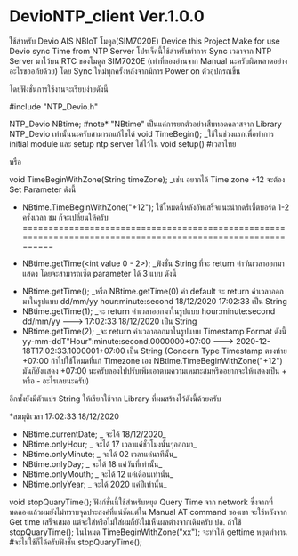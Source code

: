 # DevioNTP_client Ver.1.0.0
ใช้สำหรับ Devio AIS NBIoT โมดูล(SIM7020E) Device 
this Project Make for use Devio sync Time from NTP Server
โปรเจ็คนี้ใช้สำหรับทำการ Sync เวลาจาก NTP Server มาไว้บน RTC ของโมดูล SIM7020E (เท่าที่ลองอ่านจาก Manual นะครับผิดพลาดอย่างอะไรขออภัยด้วย) โดย Sync ใหม่ทุกครั้งหลังจากมีการ Power on ตัวอุปกรณ์ขึ้น

โดยฟังชั่นการใช้งานจะเรียบง่ายดังนี้

#include "NTP_Devio.h"

NTP_Devio NBtime;  #note* "NBtime" เป็นแค่การยกตัวอย่างสืบทอดคลาสจาก Library NTP_Devio เท่านั้นนะครับสามารถแก้ไขได้
void TimeBegin();   \_ใช้ในช่วงแรกเพื่อทำการ initial module และ setup ntp server ใส่ไว้ใน void setup() #เวลาไทย

หรือ

void TimeBeginWithZone(String timeZone);  \_เช่น อยากได้ Time zone +12 จะต้อง Set Parameter ดังนี้ 
-   NBtime.TimeBeginWithZone("+12"); ใช้โหมดนี้หลังอัพเสร็จแนะนำกดรีเซ็ตบอร์ด 1-2 ครั้งเวลา ชม ก็จะเปลี่ยนให้ครับ
============================================================================================================

*   NBtime.getTime(<int value 0 - 2>);   \_ฟังชั่น String ที่จะ return ค่าวันเวลาออกมาแสดง โดยจะสามารถเซ็ต parameter ได้ 3 แบบ ดังนี้
-   NBtime.getTime(); \_หรือ NBtime.getTime(0) ค่า default จะ return ค่าเวลาออกมาในรูปแบบ  dd/mm/yy  hour:minute:second 18/12/2020 17:02:33 เป็น String  
-   NBtime.getTime(1); \_จะ return ค่าเวลาออกมาในรูปแบบ hour:minute:second  dd/mm/yy ---> 17:02:33 18/12/2020  เป็น String  
-   NBtime.getTime(2); \_จะ return ค่าเวลาออกมาในรูปแบบ Timestamp Format ดังนี้ yy-mm-ddT"Hour":minute:second.0000000+07:00 --->  2020-12-18T17:02:33.1000001+07:00 เป็น String (Concern Type Timestamp ตรงท้าย +07:00 ถ้าไปใช้โหมดที่แก้ Timezone เอง NBtime.TimeBeginWithZone("+12") มันก็ยังแสดง +07:00 นะครับลองไปปรับเพิ่มเอาตามความเหมาะสมหรืออยากจะให้แสดงเป็น + หรือ - อะไรเลยนะครับ)

อีกทั้งยังมีตัวแปร String ให้เรียกใช้จาก Library ที่ผมสร้างไว้ดังนี้ด้วยครับ

 *สมมุติเวลา 17:02:33 18/12/2020 
  
 - NBtime.currentDate;  \_ จะได้ 18/12/2020\_
 - NBtime.onlyHour;     \_ จะได้ 17  เวลาแค่ชั่วโมงนั้นๆออกมา\_
 - NBtime.onlyMinute;   \_ จะได้ 02  เวลาแค่นาทีนั้น\_
 - NBtime.onlyDay;        \_ จะได้ 18 แค่วันที่เท่านั้น\_
 - NBtime.onlyMouth;     \_ จะได้ 12 แค่เดือนเท่านั้น\_
 - NBtime.onlyYear;     \_ จะได้ 2020 แค่ปีเท่านั้น\_

void stopQuaryTime();   ฟังก์ชั่นนี้ใช้สำหรับหยุด Query Time จาก network ซึ่งจากที่ทดลองแล้วผมยังไม่ทราบจุดประสงค์ที่แน่ชัดแต่ใน Manual AT command ของเขา จะใช้หลังจาก Get time เสร็จเสมอ 
แต่จะใส่หรือไม่ใส่ผมก็ยังไม่เห็นผลต่างจากเดิมครับ
ปล. ถ้าใช้ stopQuaryTime(); ในโหมด TimeBeginWithZone("xx"); จะทำให้ gettime หยุดทำงาน #จะไม่ใช้ก็ได้ครับฟังชั่น stopQuaryTime();
